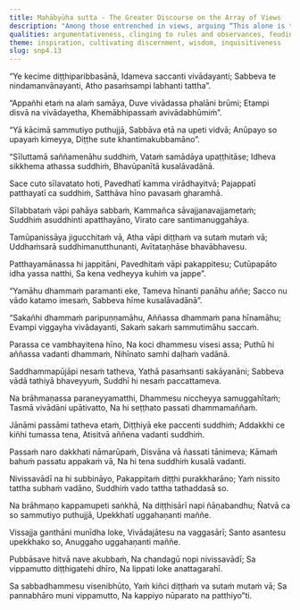 ```yaml
---
title: Mahābyūha sutta - The Greater Discourse on the Array of Views
description: "Among those entrenched in views, arguing “This alone is truth,” the Buddha calls praise won by such to be a small matter. Seeing safety in the ground of non-dispute, the wise do not seek purity by precepts and vows or by what is seen, heard, or sensed. The sage ends craving for various states of existence and stands equanimous."
qualities: argumentativeness, clinging to rules and observances, feuding, personal existence, safety, tranquility, perturbation, craving, self-making, equanimity, tranquility, wisdom, stubbornness, attachment, free from attachment
theme: inspiration, cultivating discernment, wisdom, inquisitiveness
slug: snp4.13
---
```


“Ye kecime diṭṭhiparibbasānā,
Idameva saccanti vivādayanti;
Sabbeva te nindamanvānayanti,
Atho pasaṁsampi labhanti tattha”.

“Appañhi etaṁ na alaṁ samāya,
Duve vivādassa phalāni brūmi;
Etampi disvā na vivādayetha,
Khemābhipassaṁ avivādabhūmiṁ”.

“Yā kācimā sammutiyo puthujjā,
Sabbāva etā na upeti vidvā;
Anūpayo so upayaṁ kimeyya,
Diṭṭhe sute khantimakubbamāno”.

“Sīluttamā saññamenāhu suddhiṁ,
Vataṁ samādāya upaṭṭhitāse;
Idheva sikkhema athassa suddhiṁ,
Bhavūpanītā kusalāvadānā.

Sace cuto sīlavatato hoti,
Pavedhatī kamma virādhayitvā;
Pajappatī patthayatī ca suddhiṁ,
Satthāva hīno pavasaṁ gharamhā.

Sīlabbataṁ vāpi pahāya sabbaṁ,
Kammañca sāvajjanavajjametaṁ;
Suddhiṁ asuddhinti apatthayāno,
Virato care santimanuggahāya.

Tamūpanissāya jigucchitaṁ vā,
Atha vāpi diṭṭhaṁ va sutaṁ mutaṁ vā;
Uddhaṁsarā suddhimanutthunanti,
Avītataṇhāse bhavābhavesu.

Patthayamānassa hi jappitāni,
Pavedhitaṁ vāpi pakappitesu;
Cutūpapāto idha yassa natthi,
Sa kena vedheyya kuhiṁ va jappe”.

“Yamāhu dhammaṁ paramanti eke,
Tameva hīnanti panāhu aññe;
Sacco nu vādo katamo imesaṁ,
Sabbeva hīme kusalāvadānā”.

“Sakañhi dhammaṁ paripuṇṇamāhu,
Aññassa dhammaṁ pana hīnamāhu;
Evampi viggayha vivādayanti,
Sakaṁ sakaṁ sammutimāhu saccaṁ.

Parassa ce vambhayitena hīno,
Na koci dhammesu visesi assa;
Puthū hi aññassa vadanti dhammaṁ,
Nihīnato samhi daḷhaṁ vadānā.

Saddhammapūjāpi nesaṁ tatheva,
Yathā pasaṁsanti sakāyanāni;
Sabbeva vādā tathiyā bhaveyyuṁ,
Suddhī hi nesaṁ paccattameva.

Na brāhmaṇassa paraneyyamatthi,
Dhammesu niccheyya samuggahītaṁ;
Tasmā vivādāni upātivatto,
Na hi seṭṭhato passati dhammamaññaṁ.

Jānāmi passāmi tatheva etaṁ,
Diṭṭhiyā eke paccenti suddhiṁ;
Addakkhi ce kiñhi tumassa tena,
Atisitvā aññena vadanti suddhiṁ.

Passaṁ naro dakkhati nāmarūpaṁ,
Disvāna vā ñassati tānimeva;
Kāmaṁ bahuṁ passatu appakaṁ vā,
Na hi tena suddhiṁ kusalā vadanti.

Nivissavādī na hi subbināyo,
Pakappitaṁ diṭṭhi purakkharāno;
Yaṁ nissito tattha subhaṁ vadāno,
Suddhiṁ vado tattha tathaddasā so.

Na brāhmaṇo kappamupeti saṅkhā,
Na diṭṭhisārī napi ñāṇabandhu;
Ñatvā ca so sammutiyo puthujjā,
Upekkhatī uggahaṇanti maññe.

Vissajja ganthāni munīdha loke,
Vivādajātesu na vaggasārī;
Santo asantesu upekkhako so,
Anuggaho uggahaṇanti maññe.

Pubbāsave hitvā nave akubbaṁ,
Na chandagū nopi nivissavādī;
Sa vippamutto diṭṭhigatehi dhīro,
Na lippati loke anattagarahī.

Sa sabbadhammesu visenibhūto,
Yaṁ kiñci diṭṭhaṁ va sutaṁ mutaṁ vā;
Sa pannabhāro muni vippamutto,
Na kappiyo nūparato na patthiyo”ti.

